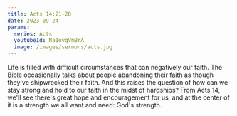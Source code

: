 ```yaml
---
title: Acts 14:21-28
date: 2023-09-24
params:
  series: Acts
  youtubeId: Na1ovqVmBrA
  image: /images/sermons/acts.jpg
---
```


Life is filled with difficult circumstances that can negatively our faith. The Bible occasionally talks about people abandoning their faith as though they've shipwrecked their faith. And this raises the question of how can we stay strong and hold to our faith in the midst of hardships? From Acts 14, we'll see there's great hope and encouragement for us, and at the center of it is a strength we all want and need: God's strength.
